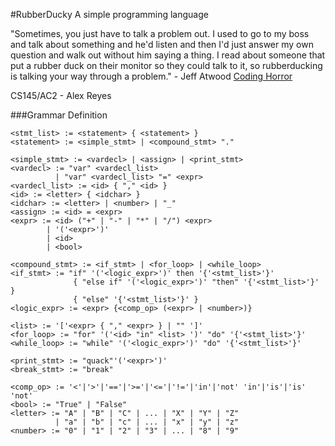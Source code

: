 #RubberDucky
A simple programming language

"Sometimes, you just have to talk a problem out. I used to go to my boss and talk about something and he'd listen and then I'd just answer my own question and walk out without him saying a thing. I read about someone that put a rubber duck on their monitor so they could talk to it, so rubberducking is talking your way through a problem." - Jeff Atwood
[Coding Horror](https://blog.codinghorror.com/rubber-duck-problem-solving/)

CS145/AC2 - Alex Reyes

###Grammar Definition
```
<stmt_list> := <statement> { <statement> }
<statement> := <simple_stmt> | <compound_stmt> "."

<simple_stmt> := <vardecl> | <assign> | <print_stmt>
<vardecl> := "var" <vardecl_list>
          | "var" <vardecl_list> "=" <expr>
<vardecl_list> := <id> { "," <id> }
<id> := <letter> { <idchar> }
<idchar> := <letter> | <number> | "_"
<assign> := <id> = <expr>
<expr> := <id> ("+" | "-" | "*" | "/") <expr>
        | '('<expr>')'
        | <id>
        | <bool>

<compound_stmt> := <if_stmt> | <for_loop> | <while_loop>
<if_stmt> := "if" '('<logic_expr>')' then '{'<stmt_list>'}'
              { "else if" '('<logic_expr>')' "then" '{'<stmt_list>'}' }
              { "else" '{'<stmt_list>'}' }
<logic_expr> := <expr> {<comp_op> (<expr> | <number>)}

<list> := '['<expr> { "," <expr> } | "" ']'
<for_loop> := "for" '('<id> "in" <list> ')' "do" '{'<stmt_list>'}'
<while_loop> := "while" '('<logic_expr>')' "do" '{'<stmt_list>'}'

<print_stmt> := "quack"'('<expr>')'
<break_stmt> := "break"

<comp_op> := '<'|'>'|'=='|'>='|'<='|'!='|'in'|'not' 'in'|'is'|'is' 'not'
<bool> := "True" | "False"
<letter> := "A" | "B" | "C" | ... | "X" | "Y" | "Z"
          | "a" | "b" | "c" | ... | "x" | "y" | "z"
<number> := "0" | "1" | "2" | "3" | ... | "8" | "9"
```
